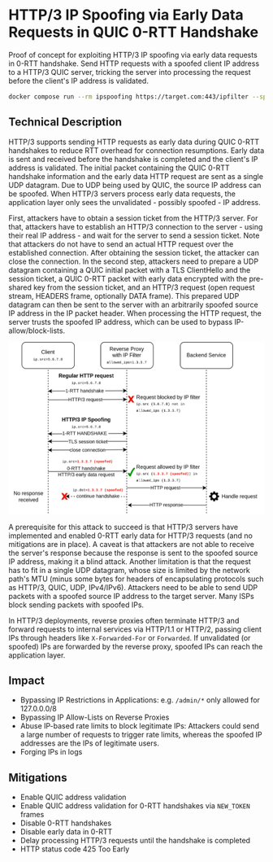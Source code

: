 # HTTP/3 IP Spoofing via Early Data Requests in QUIC 0-RTT Handshake

Proof of concept for exploiting HTTP/3 IP spoofing via early data requests in 0-RTT handshake.
Send HTTP requests with a spoofed client IP address to a HTTP/3 QUIC server, tricking the server into processing the request before the client's IP address is validated.

```bash
docker compose run --rm ipspoofing https://target.com:443/ipfilter --spoofed-ip=1.3.3.7 -X POST -H '' -d "data=example"
```


## Technical Description
HTTP/3 supports sending HTTP requests as early data during QUIC 0-RTT handshakes to reduce RTT overhead for connection resumptions. Early data is sent and received before the handshake is completed and the client's IP address is validated. The initial packet containing the QUIC 0-RTT handshake information and the early data HTTP request are sent as a single UDP datagram. Due to UDP being used by QUIC, the source IP address can be spoofed. When HTTP/3 servers process early data requests, the application layer only sees the unvalidated - possibly spoofed - IP address.

First, attackers have to obtain a session ticket from the HTTP/3 server. For that, attackers have to establish an HTTP/3 connection to the server - using their real IP address - and wait for the server to send a session ticket. Note that attackers do not have to send an actual HTTP request over the established connection. After obtaining the session ticket, the attacker can close the connection. In the second step, attackers need to prepare a UDP datagram containing a QUIC initial packet with a TLS ClientHello and the session ticket,
a QUIC 0-RTT packet with early data encrypted with the pre-shared key from the session ticket, and an HTTP/3 request (open request stream, HEADERS frame, optionally DATA frame). This prepared UDP datagram can then be sent to the server with an arbitrarily spoofed source IP address in the IP packet header. When processing the HTTP request, the server trusts the spoofed IP address, which can be used to bypass IP-allow/block-lists.

![](diagram.png)

A prerequisite for this attack to succeed is that HTTP/3 servers have implemented and enabled 0-RTT early data for HTTP/3 requests (and no mitigations are in place). A caveat is that attackers are not able to receive the server's response because the response is sent to the spoofed source IP address, making it a blind attack. Another limitation is that the request has to fit in a single UDP datagram, whose size is limited by the network path's MTU (minus some bytes for headers of encapsulating protocols such as HTTP/3, QUIC, UDP, IPv4/IPv6). Attackers need to be able to send UDP packets with a spoofed source IP address to the target server. Many ISPs block sending packets with spoofed IPs.

In HTTP/3 deployments, reverse proxies often terminate HTTP/3 and forward requests to internal services via HTTP/1.1 or HTTP/2, passing client IPs through headers like `X-Forwarded-For` or `Forwarded`. If unvalidated (or spoofed) IPs are forwarded by the reverse proxy, spoofed IPs can reach the application layer.


## Impact
* Bypassing IP Restrictions in Applications: e.g. `/admin/*` only allowed for 127.0.0.0/8
* Bypassing IP Allow-Lists on Reverse Proxies
* Abuse IP-based rate limits to block legitimate IPs: Attackers could send a large number of requests to trigger rate limits, whereas the spoofed IP addresses are the IPs of legitimate users.
* Forging IPs in logs


## Mitigations
* Enable QUIC address validation
* Enable QUIC address validation for 0-RTT handshakes via `NEW_TOKEN` frames
* Disable 0-RTT handshakes
* Disable early data in 0-RTT
* Delay processing HTTP/3 requests until the handshake is completed
* HTTP status code 425 Too Early

